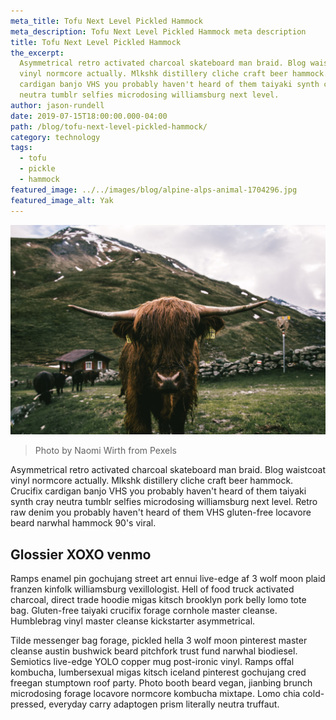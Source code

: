 ```yaml
---
meta_title: Tofu Next Level Pickled Hammock
meta_description: Tofu Next Level Pickled Hammock meta description
title: Tofu Next Level Pickled Hammock
the_excerpt:
  Asymmetrical retro activated charcoal skateboard man braid. Blog waistcoat
  vinyl normcore actually. Mlkshk distillery cliche craft beer hammock. Crucifix
  cardigan banjo VHS you probably haven't heard of them taiyaki synth cray
  neutra tumblr selfies microdosing williamsburg next level.
author: jason-rundell
date: 2019-07-15T18:00:00.000-04:00
path: /blog/tofu-next-level-pickled-hammock/
category: technology
tags:
  - tofu
  - pickle
  - hammock
featured_image: ../../images/blog/alpine-alps-animal-1704296.jpg
featured_image_alt: Yak
---
```


![Yak](../../images/blog/alpine-alps-animal-1704296.jpg)

> Photo by Naomi Wirth from Pexels

Asymmetrical retro activated charcoal skateboard man braid. Blog waistcoat vinyl
normcore actually. Mlkshk distillery cliche craft beer hammock. Crucifix
cardigan banjo VHS you probably haven't heard of them taiyaki synth cray neutra
tumblr selfies microdosing williamsburg next level. Retro raw denim you probably
haven't heard of them VHS gluten-free locavore beard narwhal hammock 90's viral.

## Glossier XOXO venmo

Ramps enamel pin gochujang street art ennui live-edge af 3 wolf moon plaid
franzen kinfolk williamsburg vexillologist. Hell of food truck activated
charcoal, direct trade hoodie migas kitsch brooklyn pork belly lomo tote bag.
Gluten-free taiyaki crucifix forage cornhole master cleanse. Humblebrag vinyl
master cleanse kickstarter asymmetrical.

Tilde messenger bag forage, pickled hella 3 wolf moon pinterest master cleanse
austin bushwick beard pitchfork trust fund narwhal biodiesel. Semiotics
live-edge YOLO copper mug post-ironic vinyl. Ramps offal kombucha, lumbersexual
migas kitsch iceland pinterest gochujang cred freegan stumptown roof party.
Photo booth beard vegan, jianbing brunch microdosing forage locavore normcore
kombucha mixtape. Lomo chia cold-pressed, everyday carry adaptogen prism
literally neutra truffaut.

